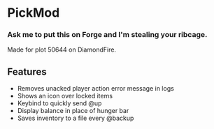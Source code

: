 # PickMod

### Ask me to put this on Forge and I'm stealing your ribcage.

Made for plot 50644 on DiamondFire.

## Features

- Removes unacked player action error message in logs
- Shows an icon over locked items
- Keybind to quickly send @up
- Display balance in place of hunger bar
- Saves inventory to a file every @backup